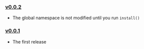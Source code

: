 ### [v0.0.2](https://github.com/jmeas/simple-jsdom/releases/v0.0.2)

- The global namespace is not modified until you run `install()`

### [v0.0.1](https://github.com/jmeas/simple-jsdom/releases/v0.0.1)

- The first release
